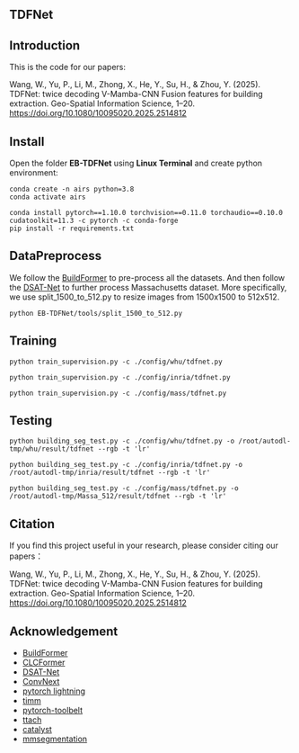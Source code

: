 ## TDFNet


## Introduction

This is the code for our papers:

Wang, W., Yu, P., Li, M., Zhong, X., He, Y., Su, H., & Zhou, Y. (2025). TDFNet: twice decoding V-Mamba-CNN Fusion features for building extraction. Geo-Spatial Information Science, 1–20. https://doi.org/10.1080/10095020.2025.2514812

## Install

Open the folder **EB-TDFNet** using **Linux Terminal** and create python environment:
```
conda create -n airs python=3.8
conda activate airs

conda install pytorch==1.10.0 torchvision==0.11.0 torchaudio==0.10.0 cudatoolkit=11.3 -c pytorch -c conda-forge
pip install -r requirements.txt
```

## DataPreprocess

We follow the [BuildFormer](https://github.com/WangLibo1995/BuildFormer) to pre-process all the datasets.
And then follow the [DSAT-Net](https://github.com/stdcoutzrh/BuildingExtraction) to further process Massachusetts dataset.
More specifically, we use split_1500_to_512.py to resize images from 1500x1500 to 512x512.

```
python EB-TDFNet/tools/split_1500_to_512.py
```

## Training

```
python train_supervision.py -c ./config/whu/tdfnet.py
```

```
python train_supervision.py -c ./config/inria/tdfnet.py
```

```
python train_supervision.py -c ./config/mass/tdfnet.py
```

## Testing

```
python building_seg_test.py -c ./config/whu/tdfnet.py -o /root/autodl-tmp/whu/result/tdfnet --rgb -t 'lr'
```

```
python building_seg_test.py -c ./config/inria/tdfnet.py -o /root/autodl-tmp/inria/result/tdfnet --rgb -t 'lr'
```

```
python building_seg_test.py -c ./config/mass/tdfnet.py -o /root/autodl-tmp/Massa_512/result/tdfnet --rgb -t 'lr'
```

## Citation

If you find this project useful in your research, please consider citing our papers：

Wang, W., Yu, P., Li, M., Zhong, X., He, Y., Su, H., & Zhou, Y. (2025). TDFNet: twice decoding V-Mamba-CNN Fusion features for building extraction. Geo-Spatial Information Science, 1–20. https://doi.org/10.1080/10095020.2025.2514812

## Acknowledgement

- [BuildFormer](https://github.com/WangLibo1995/BuildFormer)
- [CLCFormer](https://github.com/long123524/CLCFormer)
- [DSAT-Net](https://github.com/stdcoutzrh/BuildingExtraction)
- [ConvNext](https://github.com/facebookresearch/ConvNeXt)
- [pytorch lightning](https://www.pytorchlightning.ai/)
- [timm](https://github.com/rwightman/pytorch-image-models)
- [pytorch-toolbelt](https://github.com/BloodAxe/pytorch-toolbelt)
- [ttach](https://github.com/qubvel/ttach)
- [catalyst](https://github.com/catalyst-team/catalyst)
- [mmsegmentation](https://github.com/open-mmlab/mmsegmentation)
